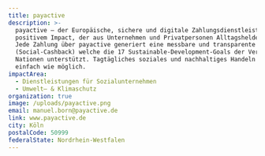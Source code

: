 ```yaml
---
title: payactive
description: >-
  payactive – der Europäische, sichere und digitale Zahlungsdienstleister mit
  positivem Impact, der aus Unternehmen und Privatpersonen Alltagshelden macht.
  Jede Zahlung über payactive generiert eine messbare und transparente Spende
  (Social-Cashback) welche die 17 Sustainable-Development-Goals der Vereinten
  Nationen unterstützt. Tagtägliches soziales und nachhaltiges Handeln – so
  einfach wie möglich.
impactArea:
  - Dienstleistungen für Sozialunternehmen
  - Umwelt– & Klimaschutz
organization: true
image: /uploads/payactive.png
email: manuel.born@payactive.de
link: www.payactive.de
city: Köln
postalCode: 50999
federalState: Nordrhein-Westfalen
---
```


